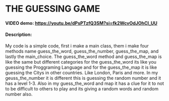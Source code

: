 
# THE GUESSING GAME 
#### VIDEO demo: https://youtu.be/dPsPTzfQ3SM?si=fk2WcvOdJOhCI_UU
#### Description: 
My code is a simple code, first i make a main class, them i make four methods name guess_the_word, guess_the_number, guess_the_map, and lastly the main_choice. The guess_the_word method and guess_the_map is like the same but different
categories for the guess_the_word its like you guessing the Proggraming Language and for the guess_the_map it is like
guessing the Citys in other countries. Like London, Paris and more. In my geuss_the_number it is different this is
guessing the random number and it has a level 1-3. Also in my guess_the_word and map it has a clue for it to not to be
difficult to others to play and its giving a random words and random number also. 

